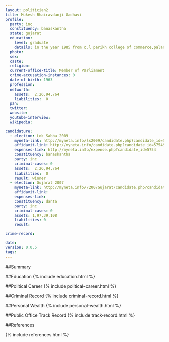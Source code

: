 ```yaml
---
layout: politician2
title: Mukesh Bhairavdanji Gadhavi
profile: 
  party: inc
  constituency: banaskantha
  state: gujarat
  education: 
    level: graduate
    details: in the year 1985 from c.l parikh college of commerce,palanpur gujarat university
  photo: 
  sex: 
  caste: 
  religion: 
  current-office-title: Member of Parliament
  crime-accusation-instances: 0
  date-of-birth: 1963
  profession: 
  networth: 
    assets:  2,26,94,764
    liabilities:  0
  pan: 
  twitter: 
  website: 
  youtube-interview: 
  wikipedia: 

candidature: 
  - election: Lok Sabha 2009
    myneta-link: http://myneta.info/ls2009/candidate.php?candidate_id=5754
    affidavit-link: http://myneta.info/candidate.php?candidate_id=5754&scan=original
    expenses-link: http://myneta.info/expense.php?candidate_id=5754
    constituency: banaskantha 
    party: inc
    criminal-cases: 0
    assets:  2,26,94,764
    liabilities:  0
    result: winner 
  - election: Gujarat 2007
    myneta-link: http://myneta.info//2007Gujarat/candidate.php?candidate_id=787
    affidavit-link: 
    expenses-link: 
    constituency: danta 
    party: inc
    criminal-cases: 0
    assets: 1,97,39,108
    liabilities: 0
    result:  

crime-record: 

date: 
version: 0.0.5
tags: 
---
```

##Summary


##Education
{% include education.html %}


##Political Career
{% include political-career.html %}


##Criminal Record
{% include criminal-record.html %}


##Personal Wealth
{% include personal-wealth.html %}


##Public Office Track Record
{% include track-record.html %}


##References


{% include references.html %}